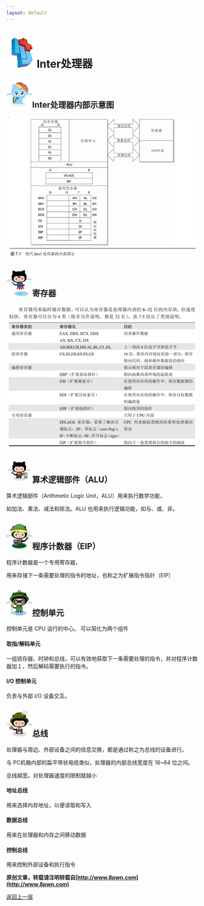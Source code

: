 ```yaml
---
layout: default
---
```

# ![](../img/hj.jpg)Inter处理器


## ![](../img/github15.png)Inter处理器内部示意图
![](../img/Intercpu.png)
## ![](../img/github16.png)寄存器
![](../img/jicunqi.png)
## ![](../img/github17.png)算术逻辑部件（ALU）
算术逻辑部件（Arithmetic Logic Unit，ALU）用来执行数学功能，

如加法、乘法、减法和除法。ALU 也用来执行逻辑功能，如与、或、非。
## ![](../img/github18.png)程序计数器（EIP）
程序计数器是一个专用寄存器，

用来存储下一条需要处理的指令的地址，也称之为扩展指令指针（EIP）
## ![](../img/github19.png)控制单元
控制单元是 CPU 运行的中心。
可以简化为两个组件
#### 取指/解码单元
 一组锁存器、时钟和总线，可以有效地获取下一条需要处理的指令，并对程序计数器加１，然后解码需要执行的指令。

#### I/O 控制单元
负责与外部 I/O 设备交互。

## ![](../img/github20.png)总线
处理器与周边、外部设备之间的信息交换，都是通过称之为总线的设备进行。

与 PC机箱内部的扁平带状电缆类似，处理器的内部总线宽度在 16~64 位之间。

总线越宽，对处理器速度的限制就越小
#### 地址总线
用来选择内存地址，以便读取和写入
#### 数据总线
用来在处理器和内存之间移动数据
#### 控制总线
用来控制外部设备和执行指令

__原创文章，转载请注明转载自[http://www.8pwn.com](http://www.8pwn.com)__

[返回上一层](./system)
